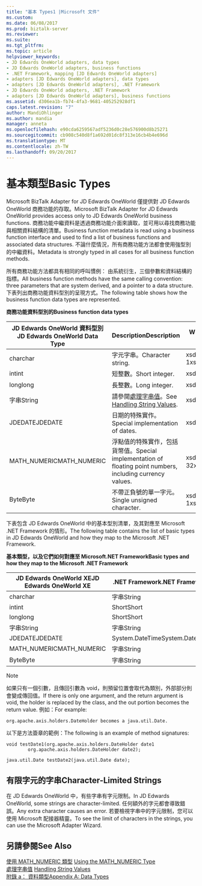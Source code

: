 ```yaml
---
title: "基本 Types1 |Microsoft 文件"
ms.custom: 
ms.date: 06/08/2017
ms.prod: biztalk-server
ms.reviewer: 
ms.suite: 
ms.tgt_pltfrm: 
ms.topic: article
helpviewer_keywords:
- JD Edwards OneWorld adapters, data types
- JD Edwards OneWorld adapters, business functions
- .NET Framework, mapping [JD Edwards OneWorld adapters]
- adapters [JD Edwards OneWorld adapters], data types
- adapters [JD Edwards OneWorld adapters], .NET Framework
- JD Edwards OneWorld adapters, .NET Framework
- adapters [JD Edwards OneWorld adapters], business functions
ms.assetid: d306ea1b-fb74-4fa3-9681-405252928df1
caps.latest.revision: "7"
author: MandiOhlinger
ms.author: mandia
manager: anneta
ms.openlocfilehash: e90cda6259567adf5236d0c28e576900d8b25271
ms.sourcegitcommit: cb908c540d8f1a692d01dc8f313e16cb4b4e696d
ms.translationtype: MT
ms.contentlocale: zh-TW
ms.lasthandoff: 09/20/2017
---
```

# <a name="basic-types"></a><span data-ttu-id="fec7b-102">基本類型</span><span class="sxs-lookup"><span data-stu-id="fec7b-102">Basic Types</span></span>
<span data-ttu-id="fec7b-103">Microsoft BizTalk Adapter for JD Edwards OneWorld 僅提供對 JD Edwards OneWorld 商務功能的存取。</span><span class="sxs-lookup"><span data-stu-id="fec7b-103">Microsoft BizTalk Adapter for JD Edwards OneWorld provides access only to JD Edwards OneWorld business functions.</span></span> <span data-ttu-id="fec7b-104">商務功能中繼資料是透過商務功能介面來讀取，並可用以尋找商務功能與相關資料結構的清單。</span><span class="sxs-lookup"><span data-stu-id="fec7b-104">Business function metadata is read using a business function interface and used to find a list of business functions and associated data structures.</span></span> <span data-ttu-id="fec7b-105">不論什麼情況，所有商務功能方法都會使用強型別的中繼資料。</span><span class="sxs-lookup"><span data-stu-id="fec7b-105">Metadata is strongly typed in all cases for all business function methods.</span></span>  
  
 <span data-ttu-id="fec7b-106">所有商務功能方法都具有相同的呼叫慣例： 由系統衍生，三個參數和資料結構的指標。</span><span class="sxs-lookup"><span data-stu-id="fec7b-106">All business function methods have the same calling convention: three parameters that are system derived, and a pointer to a data structure.</span></span> <span data-ttu-id="fec7b-107">下表列出商務功能資料型別的呈現方式。</span><span class="sxs-lookup"><span data-stu-id="fec7b-107">The following table shows how the business function data types are represented.</span></span>  
  
 <span data-ttu-id="fec7b-108">**商務功能資料型別的**</span><span class="sxs-lookup"><span data-stu-id="fec7b-108">**Business function data types**</span></span>  
  
|<span data-ttu-id="fec7b-109">JD Edwards OneWorld 資料型別</span><span class="sxs-lookup"><span data-stu-id="fec7b-109">JD Edwards OneWorld Data Type</span></span>|<span data-ttu-id="fec7b-110">Description</span><span class="sxs-lookup"><span data-stu-id="fec7b-110">Description</span></span>|<span data-ttu-id="fec7b-111">WDSL 轉換</span><span class="sxs-lookup"><span data-stu-id="fec7b-111">WDSL Conversion</span></span>|  
|-----------------------------------|-----------------|---------------------|  
|<span data-ttu-id="fec7b-112">char</span><span class="sxs-lookup"><span data-stu-id="fec7b-112">char</span></span>|<span data-ttu-id="fec7b-113">字元字串。</span><span class="sxs-lookup"><span data-stu-id="fec7b-113">Character string.</span></span>|<span data-ttu-id="fec7b-114">xsd:string 1</span><span class="sxs-lookup"><span data-stu-id="fec7b-114">xsd:string of 1</span></span>|  
|<span data-ttu-id="fec7b-115">int</span><span class="sxs-lookup"><span data-stu-id="fec7b-115">int</span></span>|<span data-ttu-id="fec7b-116">短整數。</span><span class="sxs-lookup"><span data-stu-id="fec7b-116">Short integer.</span></span>|<span data-ttu-id="fec7b-117">xsd:short</span><span class="sxs-lookup"><span data-stu-id="fec7b-117">xsd:short</span></span>|  
|<span data-ttu-id="fec7b-118">long</span><span class="sxs-lookup"><span data-stu-id="fec7b-118">long</span></span>|<span data-ttu-id="fec7b-119">長整數。</span><span class="sxs-lookup"><span data-stu-id="fec7b-119">Long integer.</span></span>|<span data-ttu-id="fec7b-120">xsd:short</span><span class="sxs-lookup"><span data-stu-id="fec7b-120">xsd:short</span></span>|  
|<span data-ttu-id="fec7b-121">字串</span><span class="sxs-lookup"><span data-stu-id="fec7b-121">String</span></span>|<span data-ttu-id="fec7b-122">請參閱[處理字串值](../core/handling-string-values1.md)。</span><span class="sxs-lookup"><span data-stu-id="fec7b-122">See [Handling String Values](../core/handling-string-values1.md).</span></span>|<span data-ttu-id="fec7b-123">xsd:string</span><span class="sxs-lookup"><span data-stu-id="fec7b-123">xsd:string</span></span>|  
|<span data-ttu-id="fec7b-124">JDEDATE</span><span class="sxs-lookup"><span data-stu-id="fec7b-124">JDEDATE</span></span>|<span data-ttu-id="fec7b-125">日期的特殊實作。</span><span class="sxs-lookup"><span data-stu-id="fec7b-125">Special implementation of dates.</span></span>|<span data-ttu-id="fec7b-126">xsd:date</span><span class="sxs-lookup"><span data-stu-id="fec7b-126">xsd:date</span></span>|  
|<span data-ttu-id="fec7b-127">MATH_NUMERIC</span><span class="sxs-lookup"><span data-stu-id="fec7b-127">MATH_NUMERIC</span></span>|<span data-ttu-id="fec7b-128">浮點值的特殊實作，包括貨幣值。</span><span class="sxs-lookup"><span data-stu-id="fec7b-128">Special implementation of floating point numbers, including currency values.</span></span>|<span data-ttu-id="fec7b-129">xsd: string 為 32</span><span class="sxs-lookup"><span data-stu-id="fec7b-129">xsd:string of 32</span></span>|  
|<span data-ttu-id="fec7b-130">Byte</span><span class="sxs-lookup"><span data-stu-id="fec7b-130">Byte</span></span>|<span data-ttu-id="fec7b-131">不帶正負號的單一字元。</span><span class="sxs-lookup"><span data-stu-id="fec7b-131">Single unsigned character.</span></span>|<span data-ttu-id="fec7b-132">xsd:string 1</span><span class="sxs-lookup"><span data-stu-id="fec7b-132">xsd:string of 1</span></span>|  
  
 <span data-ttu-id="fec7b-133">下表包含 JD Edwards OneWorld 中的基本型別清單，及其對應至 Microsoft .NET Framework 的情形。</span><span class="sxs-lookup"><span data-stu-id="fec7b-133">The following table contains the list of basic types in JD Edwards OneWorld and how they map to the Microsoft .NET Framework.</span></span>  
  
 <span data-ttu-id="fec7b-134">**基本類型，以及它們如何對應至 Microsoft.NET Framework**</span><span class="sxs-lookup"><span data-stu-id="fec7b-134">**Basic types and how they map to the Microsoft .NET Framework**</span></span>  
  
|<span data-ttu-id="fec7b-135">JD Edwards OneWorld XE</span><span class="sxs-lookup"><span data-stu-id="fec7b-135">JD Edwards OneWorld XE</span></span>|<span data-ttu-id="fec7b-136">.NET Framework</span><span class="sxs-lookup"><span data-stu-id="fec7b-136">.NET Framework</span></span>|  
|----------------------------|--------------------|  
|<span data-ttu-id="fec7b-137">char</span><span class="sxs-lookup"><span data-stu-id="fec7b-137">char</span></span>|<span data-ttu-id="fec7b-138">字串</span><span class="sxs-lookup"><span data-stu-id="fec7b-138">String</span></span>|  
|<span data-ttu-id="fec7b-139">int</span><span class="sxs-lookup"><span data-stu-id="fec7b-139">int</span></span>|<span data-ttu-id="fec7b-140">Short</span><span class="sxs-lookup"><span data-stu-id="fec7b-140">Short</span></span>|  
|<span data-ttu-id="fec7b-141">long</span><span class="sxs-lookup"><span data-stu-id="fec7b-141">long</span></span>|<span data-ttu-id="fec7b-142">Short</span><span class="sxs-lookup"><span data-stu-id="fec7b-142">Short</span></span>|  
|<span data-ttu-id="fec7b-143">字串</span><span class="sxs-lookup"><span data-stu-id="fec7b-143">String</span></span>|<span data-ttu-id="fec7b-144">字串</span><span class="sxs-lookup"><span data-stu-id="fec7b-144">String</span></span>|  
|<span data-ttu-id="fec7b-145">JDEDATE</span><span class="sxs-lookup"><span data-stu-id="fec7b-145">JDEDATE</span></span>|<span data-ttu-id="fec7b-146">System.DateTime</span><span class="sxs-lookup"><span data-stu-id="fec7b-146">System.DateTime</span></span>|  
|<span data-ttu-id="fec7b-147">MATH_NUMERIC</span><span class="sxs-lookup"><span data-stu-id="fec7b-147">MATH_NUMERIC</span></span>|<span data-ttu-id="fec7b-148">字串</span><span class="sxs-lookup"><span data-stu-id="fec7b-148">String</span></span>|  
|<span data-ttu-id="fec7b-149">Byte</span><span class="sxs-lookup"><span data-stu-id="fec7b-149">Byte</span></span>|<span data-ttu-id="fec7b-150">字串</span><span class="sxs-lookup"><span data-stu-id="fec7b-150">String</span></span>|  
  
> [!NOTE]
>  <span data-ttu-id="fec7b-151">如果只有一個引數，且傳回引數為 void，則預留位置會取代為類別，外部部分則會變成傳回值。</span><span class="sxs-lookup"><span data-stu-id="fec7b-151">If there is only one argument, and the return argument is void, the holder is replaced by the class, and the out portion becomes the return value.</span></span> <span data-ttu-id="fec7b-152">例如：</span><span class="sxs-lookup"><span data-stu-id="fec7b-152">For example:</span></span>  
  
```  
org.apache.axis.holders.DateHolder becomes a java.util.Date.   
```  
  
 <span data-ttu-id="fec7b-153">以下是方法簽章的範例：</span><span class="sxs-lookup"><span data-stu-id="fec7b-153">The following is an example of method signatures:</span></span>  
  
```  
void testDate1(org.apache.axis.holders.DateHolder date1  
        org.apache.axis.holders.DateHolder date2);  
  
java.util.Date testDate2(java.util.Date date);  
```  
  
## <a name="character-limited-strings"></a><span data-ttu-id="fec7b-154">有限字元的字串</span><span class="sxs-lookup"><span data-stu-id="fec7b-154">Character-Limited Strings</span></span>  
 <span data-ttu-id="fec7b-155">在 JD Edwards OneWorld 中，有些字串有字元限制。</span><span class="sxs-lookup"><span data-stu-id="fec7b-155">In JD Edwards OneWorld, some strings are character-limited.</span></span> <span data-ttu-id="fec7b-156">任何額外的字元都會導致錯誤。</span><span class="sxs-lookup"><span data-stu-id="fec7b-156">Any extra character causes an error.</span></span> <span data-ttu-id="fec7b-157">若要檢視字串中的字元限制，您可以使用 Microsoft 配接器精靈。</span><span class="sxs-lookup"><span data-stu-id="fec7b-157">To see the limit of characters in the strings, you can use the Microsoft Adapter Wizard.</span></span>  
  
## <a name="see-also"></a><span data-ttu-id="fec7b-158">另請參閱</span><span class="sxs-lookup"><span data-stu-id="fec7b-158">See Also</span></span>  
 <span data-ttu-id="fec7b-159">[使用 MATH_NUMERIC 類型](../core/using-the-math-numeric-type2.md) </span><span class="sxs-lookup"><span data-stu-id="fec7b-159">[Using the MATH_NUMERIC Type](../core/using-the-math-numeric-type2.md) </span></span>  
 <span data-ttu-id="fec7b-160">[處理字串值](../core/handling-string-values1.md) </span><span class="sxs-lookup"><span data-stu-id="fec7b-160">[Handling String Values](../core/handling-string-values1.md) </span></span>  
 [<span data-ttu-id="fec7b-161">附錄 a： 資料類型</span><span class="sxs-lookup"><span data-stu-id="fec7b-161">Appendix A: Data Types</span></span>](../core/appendix-a-data-types.md)